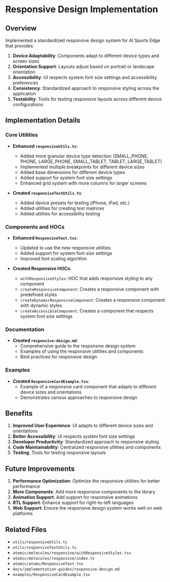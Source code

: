 # Responsive Design Implementation

## Overview

Implemented a standardized responsive design system for AI Sports Edge that provides:

1. **Device Adaptability**: Components adapt to different device types and screen sizes
2. **Orientation Support**: Layouts adjust based on portrait or landscape orientation
3. **Accessibility**: UI respects system font size settings and accessibility preferences
4. **Consistency**: Standardized approach to responsive styling across the application
5. **Testability**: Tools for testing responsive layouts across different device configurations

## Implementation Details

### Core Utilities

- **Enhanced `responsiveUtils.ts`**:

  - Added more granular device type detection (SMALL_PHONE, PHONE, LARGE_PHONE, SMALL_TABLET, TABLET, LARGE_TABLET)
  - Implemented multiple breakpoints for different device sizes
  - Added base dimensions for different device types
  - Added support for system font size settings
  - Enhanced grid system with more columns for larger screens

- **Created `responsiveTestUtils.ts`**:
  - Added device presets for testing (iPhone, iPad, etc.)
  - Added utilities for creating test matrices
  - Added utilities for accessibility testing

### Components and HOCs

- **Enhanced `ResponsiveText.tsx`**:

  - Updated to use the new responsive utilities
  - Added support for system font size settings
  - Improved font scaling algorithm

- **Created Responsive HOCs**:
  - `withResponsiveStyles`: HOC that adds responsive styling to any component
  - `createResponsiveComponent`: Creates a responsive component with predefined styles
  - `createDynamicResponsiveComponent`: Creates a responsive component with dynamic styles
  - `createAccessibleComponent`: Creates a component that respects system font size settings

### Documentation

- **Created `responsive-design.md`**:
  - Comprehensive guide to the responsive design system
  - Examples of using the responsive utilities and components
  - Best practices for responsive design

### Examples

- **Created `ResponsiveCardExample.tsx`**:
  - Example of a responsive card component that adapts to different device sizes and orientations
  - Demonstrates various approaches to responsive design

## Benefits

1. **Improved User Experience**: UI adapts to different device sizes and orientations
2. **Better Accessibility**: UI respects system font size settings
3. **Developer Productivity**: Standardized approach to responsive styling
4. **Code Maintainability**: Centralized responsive utilities and components
5. **Testing**: Tools for testing responsive layouts

## Future Improvements

1. **Performance Optimization**: Optimize the responsive utilities for better performance
2. **More Components**: Add more responsive components to the library
3. **Animation Support**: Add support for responsive animations
4. **RTL Support**: Enhance support for right-to-left languages
5. **Web Support**: Ensure the responsive design system works well on web platforms

## Related Files

- `utils/responsiveUtils.ts`
- `utils/responsiveTestUtils.ts`
- `atomic/molecules/responsive/withResponsiveStyles.tsx`
- `atomic/molecules/responsive/index.ts`
- `atomic/atoms/ResponsiveText.tsx`
- `docs/implementation-guides/responsive-design.md`
- `examples/ResponsiveCardExample.tsx`
